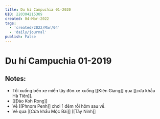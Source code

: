 ```yaml
---
title: Du hí Campuchia 01-2020
UID: 220304215309
created: 04-Mar-2022
tags:
  - 'created/2022/Mar/04'
  - 'daily/journal'
publish: False
---
```

# Du hí Campuchia 01-2019

## Notes:
- Tối xuống bến xe miền tây đón xe xuống [[Kiên Giang]] qua [[cửa khẩu Hà Tiên]].
- [[Đảo Koh Rong]]
- Về [[Phnom Penh]] chơi 1 đêm rồi hôm sau về.
- Về qua [[Cửa khẩu Mộc Bài]] [[Tây Ninh]]


